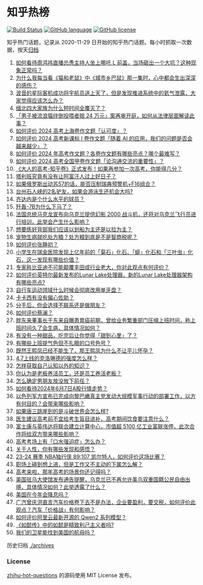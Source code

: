 # 知乎热榜
[![Build Status](https://github.com/ToWeLong/zhihu-hot-questions/workflows/CI/badge.svg)](https://github.com/ToWeLong/zhihu-hot-questions/actions)
[![GitHub language](https://img.shields.io/badge/language-golang-orange.svg)](https://golang.org/)
[![GitHub license](https://img.shields.io/github/license/ToWeLong/zhihu-hot-questions)](https://github.com/ToWeLong/zhihu-hot-questions/blob/main/LICENSE)

知乎热门话题，记录从 2020-11-29 日开始的知乎热门话题。每小时抓取一次数据，按天[归档](./archives)

<!-- BEGIN -->

1. [如何看待周鸿祎直播怂恿主持人坐上哪吒 L 前盖，当场砸出一个大坑？这种现象正常吗？](https://www.zhihu.com/question/658261010)
1. [为什么我每当看《猫和老鼠》中《城市乡巴鼠》那一集时，心中都会生出深深的感伤？](https://www.zhihu.com/question/35016409)
1. [波音的星际客机成功将宇航员送上天了，但是发现推进系统中的氦气泄露，大家觉得应该怎么办？](https://www.zhihu.com/question/658209756)
1. [缅北四大家族为什么短时间全覆灭了？](https://www.zhihu.com/question/642110371)
1. [「男子被流浪猫绊倒投喂者赔 24 万元」案再审开庭，如何从法律层面解读此事？](https://www.zhihu.com/question/658149383)
1. [如何评价 2024 高考上海卷作文题「认可度」？](https://www.zhihu.com/question/658300281)
1. [如何评价 2024 高考新课标 I 卷作文题「随着 AI 的应用，我们的问题是否会越来越少」？](https://www.zhihu.com/question/658300291)
1. [如何评价 2024 年高考作文题？各卷作文题有哪些亮点？哪个最难写？](https://www.zhihu.com/question/658302586)
1. [如何评价 2024 高考全国甲卷作文题「论沟通交流的重要性」？](https://www.zhihu.com/question/658300277)
1. [《大人的高考-知乎卷》正式发布！如果再参加一次高考，你能得几分？](https://www.zhihu.com/question/658295422)
1. [塔利班究竟有没有让阿富汗人过上好日子？](https://www.zhihu.com/question/638603778)
1. [如果俄罗斯出动苏57的话，能否压制瑞典预警机+F16组合？](https://www.zhihu.com/question/658145873)
1. [台州石人峡的2名驴友，如果会游泳生还机会大吗?](https://www.zhihu.com/question/658171841)
1. [齐达内是个什么水平的球员？](https://www.zhihu.com/question/477732106)
1. [歼轰-7B为什么下马了？](https://www.zhihu.com/question/575713361)
1. [法国总统马克龙宣布向乌克兰提供幻影 2000 战斗机，还将对乌克兰飞行员进行培训，此举会产生什么影响？](https://www.zhihu.com/question/658301508)
1. [想要练好背部我们应该以划船为主还是以拉为主？](https://www.zhihu.com/question/657167228)
1. [宠物生病就吃处方粮？处方粮到底是不是智商税呢？](https://www.zhihu.com/question/655479024)
1. [如何评价张静初？](https://www.zhihu.com/question/25724128)
1. [小学生在瑞金医院发现上亿年前的「菊石」化石、「䗴」化石和「三叶虫」化石，这一发现有哪些价值？](https://www.zhihu.com/question/658200447)
1. [专家称比亚迪不可能颠覆丰田成行业老大，你对此观点有何评价？](https://www.zhihu.com/question/658067019)
1. [如何评价英特尔最新发布的Lunar Lake处理器，新的Lunar Lake处理器架构有哪些亮点?](https://www.zhihu.com/question/658124769)
1. [自行车运动领域什么时候会彻底改用单牙盘？](https://www.zhihu.com/question/655978560)
1. [卡卡西有没有偏心佐助？](https://www.zhihu.com/question/314577546)
1. [分手后，你会选择不联系还是做朋友？](https://www.zhihu.com/question/652415765)
1. [如何评价蔡澜？](https://www.zhihu.com/question/22595871)
1. [胖东来董事长于东来自曝患胃癌前期，曾给业务繁重部门压缩上班时间，称上班时间久了会生病，具体情况如何？](https://www.zhihu.com/question/658250801)
1. [有没有一种甜品，吃完后让你觉得「甜到心里」了？](https://www.zhihu.com/question/657329982)
1. [有哪些上班提气色但不扎眼的口号色号？](https://www.zhihu.com/question/656288001)
1. [既然王熙凤已经不能生了，那王熙凤为什么不让平儿怀孕？](https://www.zhihu.com/question/268064229)
1. [4.7上线的克洛琳德的强度怎么样？](https://www.zhihu.com/question/658127219)
1. [怎样获取自己认知以外的知识？](https://www.zhihu.com/question/657652592)
1. [你认为是老板养活员工，还是员工养活老板？](https://www.zhihu.com/question/658245972)
1. [怎么确定男朋友放没放下前任？](https://www.zhihu.com/question/420014488)
1. [如何看待2024年6月7日A股行情走势？](https://www.zhihu.com/question/658200892)
1. [以色列军方宣布已完成向黎巴嫩真主党发动大规模军事行动的部署工作，以方有何目的？会带来哪些影响？](https://www.zhihu.com/question/658261144)
1. [如果唐三跳崖到的是斗破世界会怎么样?](https://www.zhihu.com/question/625768189)
1. [医生建议高考前不宜给考生盲目进补，高考期间饮食要注意什么？](https://www.zhihu.com/question/658204623)
1. [富士康与英伟达将联合建立计算中心，市值超 5100 亿工业富联涨停，此次合作将给双方带来哪些影响？](https://www.zhihu.com/question/658237967)
1. [高考考场上有「口水强迫症」怎么办？](https://www.zhihu.com/question/658132675)
1. [关于人性，你有哪些发现和感悟？](https://www.zhihu.com/question/473818502)
1. [23-24 赛季 NBA独行侠 89:107 凯尔特人，如何评价这场比赛？](https://www.zhihu.com/question/658294520)
1. [职场上碰到想上进，但是工作又不主动的下属怎么解？](https://www.zhihu.com/question/650972542)
1. [高考来啦，那年高考的场景你还记得吗？](https://www.zhihu.com/question/657965662)
1. [美国驻乌大使馆发布通告提醒，乌克兰已不再允许美乌双重国籍公民自由出境，具体情况如何？此举透露了什么？](https://www.zhihu.com/question/658134923)
1. [美国在今年会降息吗？](https://www.zhihu.com/question/652285444)
1. [广汽曾庆洪直言汽车价格卷下去不是办法，企业要盈利，要交税，如何评价此观点？汽车「价格战」有何影响？](https://www.zhihu.com/question/658246326)
1. [如何评价阿里云最新开源的 Qwen2 系列模型？](https://www.zhihu.com/question/658271229)
1. [《如懿传》中的如懿是精致利己主义者吗?](https://www.zhihu.com/question/653538360)
1. [我们的卫星能找到美国的航母吗？](https://www.zhihu.com/question/658013562)

<!-- END -->

历史归档 [./archives](./archives)


### License
[zhihu-hot-questions](https://github.com/towelong/zhihu-hot-questions) 的源码使用 MIT License 发布。